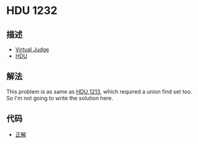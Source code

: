# HDU 1232

## 描述

- [Virtual Judge](https://vjudge.net/problem/HDU-1232)
- [HDU](http://acm.hdu.edu.cn/showproblem.php?pid=1232)

## 解法

This problem is as same as <a href="/codes/?oj=HDU&pid=1213">HDU 1213</a>, which required a union find set too. So I'm not going to write the solution here. 

## 代码

- [正解](HDU.1232.0.cpp)
